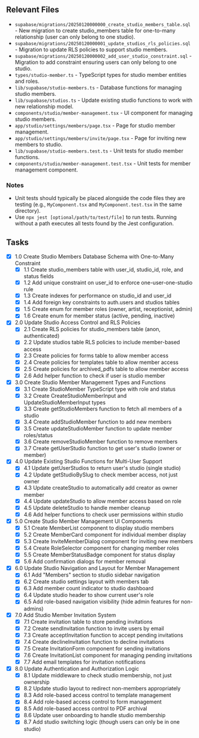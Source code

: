## Relevant Files

- `supabase/migrations/20250120000000_create_studio_members_table.sql` - New migration to create studio_members table for one-to-many relationship (user can only belong to one studio).
- `supabase/migrations/20250120000001_update_studios_rls_policies.sql` - Migration to update RLS policies to support studio members.
- `supabase/migrations/20250120000002_add_user_studio_constraint.sql` - Migration to add constraint ensuring users can only belong to one studio.
- `types/studio-member.ts` - TypeScript types for studio member entities and roles.
- `lib/supabase/studio-members.ts` - Database functions for managing studio members.
- `lib/supabase/studios.ts` - Update existing studio functions to work with new relationship model.
- `components/studio/member-management.tsx` - UI component for managing studio members.
- `app/studio/settings/members/page.tsx` - Page for studio member management.
- `app/studio/settings/members/invite/page.tsx` - Page for inviting new members to studio.
- `lib/supabase/studio-members.test.ts` - Unit tests for studio member functions.
- `components/studio/member-management.test.tsx` - Unit tests for member management component.

### Notes

- Unit tests should typically be placed alongside the code files they are testing (e.g., `MyComponent.tsx` and `MyComponent.test.tsx` in the same directory).
- Use `npx jest [optional/path/to/test/file]` to run tests. Running without a path executes all tests found by the Jest configuration.

## Tasks

- [x] 1.0 Create Studio Members Database Schema with One-to-Many Constraint
  - [x] 1.1 Create studio_members table with user_id, studio_id, role, and status fields
  - [x] 1.2 Add unique constraint on user_id to enforce one-user-one-studio rule
  - [x] 1.3 Create indexes for performance on studio_id and user_id
  - [x] 1.4 Add foreign key constraints to auth.users and studios tables
  - [x] 1.5 Create enum for member roles (owner, artist, receptionist, admin)
  - [x] 1.6 Create enum for member status (active, pending, inactive)
- [x] 2.0 Update Studio Access Control and RLS Policies
  - [x] 2.1 Create RLS policies for studio_members table (anon, authenticated)
  - [x] 2.2 Update studios table RLS policies to include member-based access
  - [x] 2.3 Create policies for forms table to allow member access
  - [x] 2.4 Create policies for templates table to allow member access
  - [x] 2.5 Create policies for archived_pdfs table to allow member access
  - [x] 2.6 Add helper function to check if user is studio member
- [x] 3.0 Create Studio Member Management Types and Functions
  - [x] 3.1 Create StudioMember TypeScript type with role and status
  - [x] 3.2 Create CreateStudioMemberInput and UpdateStudioMemberInput types
  - [x] 3.3 Create getStudioMembers function to fetch all members of a studio
  - [x] 3.4 Create addStudioMember function to add new members
  - [x] 3.5 Create updateStudioMember function to update member roles/status
  - [x] 3.6 Create removeStudioMember function to remove members
  - [x] 3.7 Create getUserStudio function to get user's studio (owner or member)
- [x] 4.0 Update Existing Studio Functions for Multi-User Support
  - [x] 4.1 Update getUserStudios to return user's studio (single studio)
  - [x] 4.2 Update getStudioBySlug to check member access, not just owner
  - [x] 4.3 Update createStudio to automatically add creator as owner member
  - [x] 4.4 Update updateStudio to allow member access based on role
  - [x] 4.5 Update deleteStudio to handle member cleanup
  - [x] 4.6 Add helper functions to check user permissions within studio
- [x] 5.0 Create Studio Member Management UI Components
  - [x] 5.1 Create MemberList component to display studio members
  - [x] 5.2 Create MemberCard component for individual member display
  - [x] 5.3 Create InviteMemberDialog component for inviting new members
  - [x] 5.4 Create RoleSelector component for changing member roles
  - [x] 5.5 Create MemberStatusBadge component for status display
  - [x] 5.6 Add confirmation dialogs for member removal
- [x] 6.0 Update Studio Navigation and Layout for Member Management
  - [x] 6.1 Add "Members" section to studio sidebar navigation
  - [x] 6.2 Create studio settings layout with members tab
  - [x] 6.3 Add member count indicator to studio dashboard
  - [x] 6.4 Update studio header to show current user's role
  - [x] 6.5 Add role-based navigation visibility (hide admin features for non-admins)
- [x] 7.0 Add Studio Member Invitation System
  - [x] 7.1 Create invitation table to store pending invitations
  - [x] 7.2 Create sendInvitation function to invite users by email
  - [x] 7.3 Create acceptInvitation function to accept pending invitations
  - [x] 7.4 Create declineInvitation function to decline invitations
  - [x] 7.5 Create InvitationForm component for sending invitations
  - [x] 7.6 Create InvitationList component for managing pending invitations
  - [x] 7.7 Add email templates for invitation notifications
- [x] 8.0 Update Authentication and Authorization Logic
  - [x] 8.1 Update middleware to check studio membership, not just ownership
  - [x] 8.2 Update studio layout to redirect non-members appropriately
  - [x] 8.3 Add role-based access control to template management
  - [x] 8.4 Add role-based access control to form management
  - [x] 8.5 Add role-based access control to PDF archival
  - [x] 8.6 Update user onboarding to handle studio membership
  - [x] 8.7 Add studio switching logic (though users can only be in one studio)

